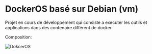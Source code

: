 # DockerOS basé sur Debian (vm)
Projet en cours de développement qui consiste a executer les outils et applications dans des contenaire différent de docker.

Composition:

![DokcerOS](https://github.com/C0nQu3R4n7/DockerOS/assets/144029241/625dca51-3f91-48f8-9f69-94dbe7ef365e)

